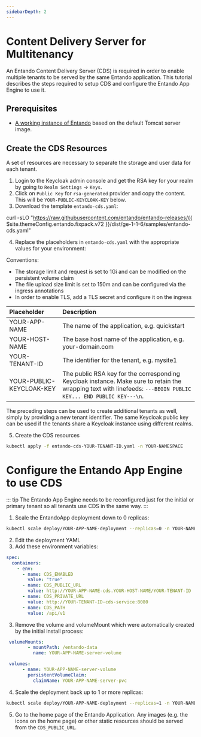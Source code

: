 ```yaml
---
sidebarDepth: 2
---
```


# Content Delivery Server for Multitenancy
An Entando Content Delivery Server (CDS) is required in order to enable multiple tenants to be served by the same Entando application. This tutorial describes the steps required to setup CDS and configure the Entando App Engine to use it.

## Prerequisites
* [A working instance of Entando](../../docs/getting-started/README.md) based on the default Tomcat server image.

## Create the CDS Resources
A set of resources are necessary to separate the storage and user data for each tenant.

1. Login to the Keycloak admin console and get the RSA key for your realm by going to `Realm Settings` → `Keys`. 
2. Click on `Public Key` for `rsa-generated` provider and copy the content. This will be `YOUR-PUBLIC-KEYCLOAK-KEY` below.
3. Download the template `entando-cds.yaml`:

<EntandoCode>curl -sLO "https://raw.githubusercontent.com/entando/entando-releases/{{ $site.themeConfig.entando.fixpack.v72 }}/dist/ge-1-1-6/samples/entando-cds.yaml"</EntandoCode>

4. Replace the placeholders in `entando-cds.yaml` with the appropriate values for your environment:

Conventions:
* The storage limit and request is set to 1Gi and can be modified on the persistent volume claim
* The file upload size limit is set to 150m and can be configured via the ingress annotations
* In order to enable TLS, add a TLS secret and configure it on the ingress 

| Placeholder | Description 
|:--|:--
| YOUR-APP-NAME | The name of the application, e.g. quickstart
| YOUR-HOST-NAME | The base host name of the application, e.g. your-domain.com
| YOUR-TENANT-ID | The identifier for the tenant, e.g. mysite1 
| YOUR-PUBLIC-KEYCLOAK-KEY | The public RSA key for the corresponding Keycloak instance. Make sure to retain the wrapping text with linefeeds: `---BEGIN PUBLIC KEY... END PUBLIC KEY---\n`.

The preceding steps can be used to create additional tenants as well, simply by providing a new tenant identifier. The same Keycloak public key can be used if the tenants share a Keycloak instance using different realms. 

5. Create the CDS resources 
``` bash
kubectl apply -f entando-cds-YOUR-TENANT-ID.yaml -n YOUR-NAMESPACE
```

# Configure the Entando App Engine to use CDS
::: tip
The Entando App Engine needs to be reconfigured just for the initial or primary tenant so all tenants use CDS in the same way.
:::

1. Scale the EntandoApp deployment down to 0 replicas:
``` bash
kubectl scale deploy/YOUR-APP-NAME-deployment --replicas=0 -n YOUR-NAMESPACE
```

2. Edit the deployment YAML
3. Add these environment variables:
``` yaml
spec:
  containers: 
    - env: 
      - name: CDS_ENABLED
        value: "true"
      - name: CDS_PUBLIC_URL
        value: http://YOUR-APP-NAME-cds.YOUR-HOST-NAME/YOUR-TENANT-ID
      - name: CDS_PRIVATE_URL
        value: http://YOUR-TENANT-ID-cds-service:8080
      - name: CDS_PATH
        value: /api/v1
```
3. Remove the volume and volumeMount which were automatically created by the initial install process:
``` yaml
 volumeMounts:
        - mountPath: /entando-data
          name: YOUR-APP-NAME-server-volume
```
``` yaml
 volumes:
      - name: YOUR-APP-NAME-server-volume
        persistentVolumeClaim:
          claimName: YOUR-APP-NAME-server-pvc
```

4. Scale the deployment back up to 1 or more replicas:
``` bash
kubectl scale deploy/YOUR-APP-NAME-deployment --replicas=1 -n YOUR-NAMESPACE
```

5. Go to the home page of the Entando Application. Any images (e.g. the icons on the home page) or other static resources should be served from the `CDS_PUBLIC_URL`. 
